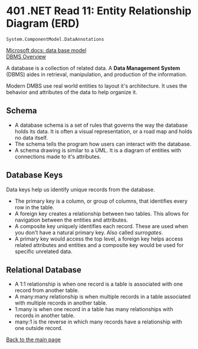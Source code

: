 # 401 .NET Read 11: Entity Relationship Diagram (ERD)
`System.ComponentModel.DataAnnotations`

[Microsoft docs: data base model](https://docs.microsoft.com/en-us/aspnet/core/data/ef-mvc/complex-data-model?view=aspnetcore-2.0)<br>
[DBMS Overview](https://www.tutorialspoint.com/dbms/dbms_overview.htm)<br>

A database is a collection of related data. A **Data Management System** (DBMS) aides in retrieval, manipulation, and production of the information.

Modern DMBS use real world entities to layout it's architecture.  It uses the behavior and attributes of the data to help organize it.


## Schema
+ A database schema is a set of rules that governs the way the database holds its data.  It is often a visual representation, or a road map and holds no data itself.
+ The schema tells the program how users can interact with the database.
+ A schema drawing is similar to a UML.  It is a diagram of entities with connections made to it's attributes.

## Database Keys
Data keys help us identify unique records from the database.
+ The primary key is a column, or group of columns, that identifies every row in the table.
+ A foreign key creates a relationship between two tables.  This allows for navigation between the entities and attributes.
+ A composite key uniquely identifies each record.  These are used when you don't have a natural primary key.  Also called *surrogates*.
+ A primary key would access the top level, a foreign key helps access related attributes and entities and a composite key would be used for specific unrelated data.

## Relational Database
+ A 1:1 relationship is when one record is a table is associated with one record from another table.
+ A many:many relationship is when multiple records in a table associated with multiple records in another table.
+ 1:many is when one record in a table has many relationships with records in another table.
+ many:1 is the reverse in which many records have a relationship with one outside record.  


[Back to the main page](../README.md) 